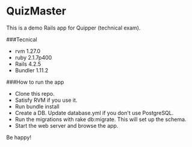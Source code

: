 # QuizMaster

This is a demo Rails app for Quipper (technical exam).

###Tecnical

- rvm 1.27.0
- ruby 2.1.7p400
- Rails 4.2.5
- Bundler 1.11.2

###How to run the app

- Clone this repo.
- Satisfy RVM if you use it.
- Run bundle install
- Create a DB. Update database.yml if you don't use PostgreSQL.
- Run the migrations with rake db:migrate. This will set up the schema.
- Start the web server and browse the app.

Be happy!
